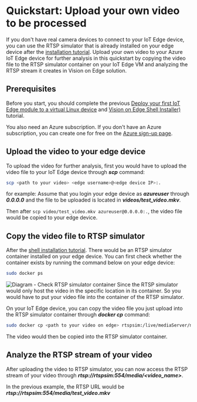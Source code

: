

# Quickstart: Upload your own video to be processed

If you don't have real camera devices to connect to your IoT Edge device, you can use the RTSP simulator that is already installed on your edge device after the [installation tutorial](https://github.com/linkernetworks/azure-intelligent-edge-patterns/blob/develop/factory-ai-vision/Tutorial/Shell-installer-Tutorial.md). 
Upload your own video to your Azure IoT Edge device for further analysis in this quickstart by copying the video file to the RTSP simulator container on your IoT Edge VM and analyzing the RTSP stream it creates in Vision on Edge solution.


## Prerequisites

Before you start, you should complete the previous  [Deploy your first IoT Edge module to a virtual Linux device](https://github.com/linkernetworks/azure-intelligent-edge-patterns/blob/develop/factory-ai-vision/Tutorial/CreateIoTEdgeDevice.md)  and  [Vision on Edge Shell Installer)](https://github.com/linkernetworks/azure-intelligent-edge-patterns/blob/develop/factory-ai-vision/Tutorial/Shell-installer-Tutorial.md)  tutorial.

You also need an Azure subscription. If you don't have an Azure subscription, you can create one for free on the  [Azure sign-up page](https://aka.ms/createazuresubscription).


## Upload the video to your edge device
To upload the video for further analysis, first you would have to upload the video file to your IoT Edge device through ***scp*** command:
```bash
scp <path to your video> <edge username>@<edge device IP>:.
```
for example:
Assume that you login your edge device as ***azureuser*** through ***0.0.0.0*** and the file to be uploaded is located in ***videos/test_video.mkv***.

Then after `scp video/test_video.mkv azureuser@0.0.0.0:.`, the video file would be copied to your edge device.


## Copy the video file to RTSP simulator
After the [shell installation tutorial](https://github.com/linkernetworks/azure-intelligent-edge-patterns/blob/develop/factory-ai-vision/Tutorial/Shell-installer-Tutorial.md). There would be an RTSP simulator container installed on your edge device. You can first check whether the container exists by running the command below on your edge device:

```bash
sudo docker ps
```
![Diagram - Check RTSP simulator container](https://github.com/linkernetworks/azure-intelligent-edge-patterns/blob/develop/factory-ai-vision/assets/upload_video1.png)
Since the RTSP simulator would only host the video in the specific location in its container. So you would have to put your video file into the container of the RTSP simulator.

On your IoT Edge device, you can copy the video file you just upload into the RTSP simulator container through ***docker cp*** command:
```bash
sudo docker cp <path to your video on edge> rtspsim:/live/mediaServer/media/
```

The video would then be copied into the RTSP simulator container.




## Analyze the RTSP stream of your video
After uploading the video to RTSP simulator, you can now access the RTSP stream of your video through ***rtsp://rtspsim:554/media/<video_name>***.

In the previous example, the RTSP URL would be ***rtsp://rtspsim:554/media/test_video.mkv***
